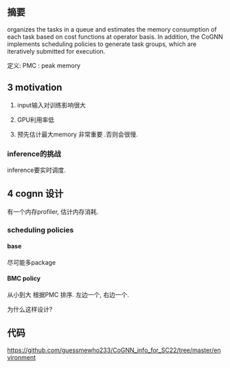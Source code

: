 ## 摘要

organizes the tasks in a queue and estimates the memory consumption of each task based on cost functions at operator basis. In addition, the CoGNN implements scheduling policies to generate task groups, which are iteratively submitted for execution.



定义: PMC  : peak memory 



## 3 motivation

1. input输入对训练影响很大

2. GPU利用率低
3. 预先估计最大memory 非常重要 .否则会很慢. 





### inference的挑战

inference要实时调度.

## 4 cognn 设计

有一个内存profiler, 估计内存消耗. 





### scheduling policies

#### base

尽可能多package

#### BMC policy

从小到大 根据PMC 排序.  左边一个, 右边一个. 

为什么这样设计? 







## 代码

https://github.com/guessmewho233/CoGNN_info_for_SC22/tree/master/environment

